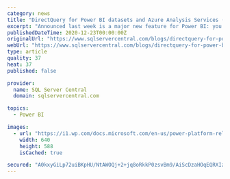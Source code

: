 ```yaml
---
category: news
title: "DirectQuery for Power BI datasets and Azure Analysis Services (preview)"
excerpt: "Announced last week is a major new feature for Power BI: you can now use DirectQuery to connect to Azure Analysis Services or Power BI Datasets and combine it with other DirectQuery datasets and ..."
publishedDateTime: 2020-12-23T00:00:00Z
originalUrl: "https://www.sqlservercentral.com/blogs/directquery-for-power-bi-datasets-and-azure-analysis-services-preview"
webUrl: "https://www.sqlservercentral.com/blogs/directquery-for-power-bi-datasets-and-azure-analysis-services-preview"
type: article
quality: 37
heat: 37
published: false

provider:
  name: SQL Server Central
  domain: sqlservercentral.com

topics:
  - Power BI

images:
  - url: "https://i1.wp.com/docs.microsoft.com/en-us/power-platform-release-plan/2020wave2/power-bi/media/composite-models.jpg?w=640&#038;ssl=1"
    width: 640
    height: 588
    isCached: true

secured: "A0kxyGiLp72uiBKpHU/NtAWOQj+2+jq8oRkkP0zsvBm9/AiScDzaHOqEQRXIzscFnygNM+/uI/NveKg06g+pMYMIXR/JjHHa1yaHcVYJSjvvNS5xV5zpobFOSleVGvo9pFUt/x1dWCxJ4JaP5hSDrFPSDVoRjfhUcVfDNIlADbOoz+Xvzj44iMsLhwj4a+Plc0hcRVX6SS7jsggDUWQEWO76EoFcxLkOokzuAFJAYzDuJn/ZVR+DR+UVnqhk9tmXV+GYUtwRdrKAlWkPY33MfCDiq/ZyFGrBX8e3IBR0FMwYy0rjPlqYsKkxCcwmdqQzRl3VQFHdS3zcodGHOQ70BDVmYp+e8TcACFvpSMKZmgs=;Rr26ROAXuNtyVtVszGaVoA=="
---
```


